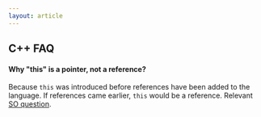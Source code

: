```yaml
---
layout: article
---
```


## C++ FAQ

#### Why "this" is a pointer, not a reference?

Because `this` was introduced before references have been added to the language. If references came earlier, `this` would be a reference. Relevant [SO question](https://stackoverflow.com/questions/645994/why-this-is-a-pointer-and-not-a-reference).